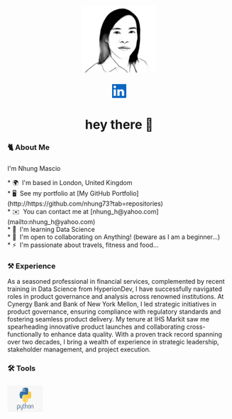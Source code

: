 <div align="center">
  <img height="150" src="https://github.com/nhung73/nhung73/blob/main/NM.png" />
</div>

###

<div align="center">
  <a href="https://www.linkedin.com/in/nhungmascio" target="_blank" rel="noreferrer">
    <picture>
      <source media="(prefers-color-scheme: dark)" srcset="https://github.com/nhung73/nhung73/blob/0e536b3839381f4a8dafed704af41ae27b04c1be/linkedIn.png?raw=true" />
      <source media="(prefers-color-scheme: light)" srcset="https://github.com/nhung73/nhung73/blob/0e536b3839381f4a8dafed704af41ae27b04c1be/linkedIn.png?raw=true" />
      <img src="https://github.com/nhung73/nhung73/blob/0e536b3839381f4a8dafed704af41ae27b04c1be/linkedIn.png?raw=true" width="32" height="32" />
    </picture>
  </a>
</p>


###

<h1 align="center">hey there 👋</h1>

###

<h3 align="left">🐈  About Me</h3>

###

<p align="left">
I'm Nhung Mascio <br>
<p align="left">
*   🌍  I'm based in London, United Kingdom <br>
*   🖥️  See my portfolio at [My GitHub Portfolio](http://https://github.com/nhung73?tab=repositories) <br>
*   ✉️  You can contact me at [nhung_h@yahoo.com](mailto:nhung_h@yahoo.com) <br>
*   🧠  I'm learning Data Science <br>
*   🤝  I'm open to collaborating on Anything! (beware as I am a beginner...) <br>
*   ⚡  I'm passionate about travels, fitness and food... <br>
</p>

###

<h3 align="left">⚒️ Experience</h3>

<p align="left">
As a seasoned professional in financial services, complemented by recent training in Data Science from HyperionDev, I have successfully navigated roles in product governance and analysis across renowned institutions. At Cynergy Bank and Bank of New York Mellon, I led strategic initiatives in product governance, ensuring compliance with regulatory standards and fostering seamless product delivery. My tenure at IHS Markit saw me spearheading innovative product launches and collaborating cross-functionally to enhance data quality. With a proven track record spanning over two decades, I bring a wealth of experience in strategic leadership, stakeholder management, and project execution.
</p>

###

<h3 align="left">🛠 Tools</h3>

###

<p align="left">
  <a href="https://www.python.org/" target="_blank" rel="noreferrer">
    <img src="https://github.com/nhung73/nhung73/blob/0e536b3839381f4a8dafed704af41ae27b04c1be/python_logo.png?raw=true" width="80" height="60" alt="Python" />
  </a>
</p>

###
